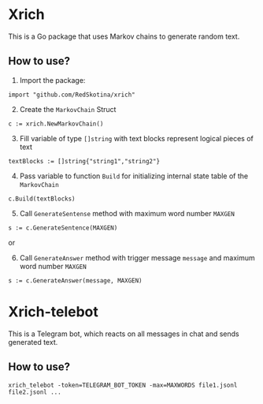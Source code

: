 # Xrich 

This is a Go package that uses Markov chains to generate random text.

## How to use?

1. Import the package:

`import "github.com/RedSkotina/xrich"`

2. Create the `MarkovChain` Struct

`c := xrich.NewMarkovChain()`

3. Fill variable of type `[]string` with text blocks represent logical pieces of text

`textBlocks := []string{"string1","string2"}`

4. Pass variable to function `Build` for initializing internal state table of the `MarkovChain`

`c.Build(textBlocks)`

5. Call `GenerateSentense` method with maximum word number `MAXGEN`    

`s := c.GenerateSentence(MAXGEN)`

or

6. Call `GenerateAnswer` method with trigger message `message` and maximum word number `MAXGEN`

`s := c.GenerateAnswer(message, MAXGEN)`


# Xrich-telebot

This is a Telegram bot, which reacts on all messages in chat and sends generated text.

## How to use?

`xrich_telebot -token=TELEGRAM_BOT_TOKEN -max=MAXWORDS file1.jsonl file2.jsonl ...`
